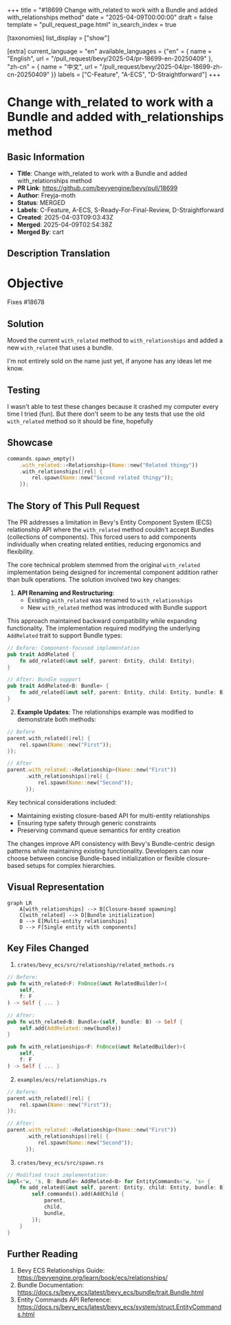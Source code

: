 +++
title = "#18699 Change with_related to work with a Bundle and added with_relationships method"
date = "2025-04-09T00:00:00"
draft = false
template = "pull_request_page.html"
in_search_index = true

[taxonomies]
list_display = ["show"]

[extra]
current_language = "en"
available_languages = {"en" = { name = "English", url = "/pull_request/bevy/2025-04/pr-18699-en-20250409" }, "zh-cn" = { name = "中文", url = "/pull_request/bevy/2025-04/pr-18699-zh-cn-20250409" }}
labels = ["C-Feature", "A-ECS", "D-Straightforward"]
+++

# Change with_related to work with a Bundle and added with_relationships method

## Basic Information
- **Title**: Change with_related to work with a Bundle and added with_relationships method
- **PR Link**: https://github.com/bevyengine/bevy/pull/18699
- **Author**: Freyja-moth
- **Status**: MERGED
- **Labels**: C-Feature, A-ECS, S-Ready-For-Final-Review, D-Straightforward
- **Created**: 2025-04-03T09:03:43Z
- **Merged**: 2025-04-09T02:54:38Z
- **Merged By**: cart

## Description Translation
# Objective

Fixes #18678

## Solution

Moved the current `with_related` method to `with_relationships` and added a new `with_related` that uses a bundle.

I'm not entirely sold on the name just yet, if anyone has any ideas let me know.

## Testing

I wasn't able to test these changes because it crashed my computer every time I tried (fun). But there don't seem to be any tests that use the old `with_related` method so it should be fine, hopefully

## Showcase

```rust
commands.spawn_empty()
    .with_related::<Relationship>(Name::new("Related thingy"))
    .with_relationships(|rel| {
        rel.spawn(Name::new("Second related thingy"));
    });
```

## The Story of This Pull Request

The PR addresses a limitation in Bevy's Entity Component System (ECS) relationship API where the `with_related` method couldn't accept Bundles (collections of components). This forced users to add components individually when creating related entities, reducing ergonomics and flexibility.

The core technical problem stemmed from the original `with_related` implementation being designed for incremental component addition rather than bulk operations. The solution involved two key changes:

1. **API Renaming and Restructuring**:
   - Existing `with_related` was renamed to `with_relationships`
   - New `with_related` method was introduced with Bundle support

This approach maintained backward compatibility while expanding functionality. The implementation required modifying the underlying `AddRelated` trait to support Bundle types:

```rust
// Before: Component-focused implementation
pub trait AddRelated {
    fn add_related(&mut self, parent: Entity, child: Entity);
}

// After: Bundle support
pub trait AddRelated<B: Bundle> {
    fn add_related(&mut self, parent: Entity, child: Entity, bundle: B);
}
```

2. **Example Updates**:
The relationships example was modified to demonstrate both methods:
```rust
// Before
parent.with_related(|rel| {
    rel.spawn(Name::new("First"));
});

// After
parent.with_related::<Relationship>(Name::new("First"))
      .with_relationships(|rel| {
          rel.spawn(Name::new("Second"));
      });
```

Key technical considerations included:
- Maintaining existing closure-based API for multi-entity relationships
- Ensuring type safety through generic constraints
- Preserving command queue semantics for entity creation

The changes improve API consistency with Bevy's Bundle-centric design patterns while maintaining existing functionality. Developers can now choose between concise Bundle-based initialization or flexible closure-based setups for complex hierarchies.

## Visual Representation

```mermaid
graph LR
    A[with_relationships] --> B[Closure-based spawning]
    C[with_related] --> D[Bundle initialization]
    B --> E[Multi-entity relationships]
    D --> F[Single entity with components]
```

## Key Files Changed

1. `crates/bevy_ecs/src/relationship/related_methods.rs`
```rust
// Before:
pub fn with_related<F: FnOnce(&mut RelatedBuilder)>(
    self,
    f: F
) -> Self { ... }

// After:
pub fn with_related<B: Bundle>(self, bundle: B) -> Self {
    self.add(AddRelated::new(bundle))
}

pub fn with_relationships<F: FnOnce(&mut RelatedBuilder)>(
    self,
    f: F
) -> Self { ... }
```

2. `examples/ecs/relationships.rs`
```rust
// Before:
parent.with_related(|rel| {
    rel.spawn(Name::new("First"));
});

// After:
parent.with_related::<Relationship>(Name::new("First"))
      .with_relationships(|rel| {
          rel.spawn(Name::new("Second"));
      });
```

3. `crates/bevy_ecs/src/spawn.rs`
```rust
// Modified trait implementation:
impl<'w, 's, B: Bundle> AddRelated<B> for EntityCommands<'w, 's> {
    fn add_related(&mut self, parent: Entity, child: Entity, bundle: B) {
        self.commands().add(AddChild {
            parent,
            child,
            bundle,
        });
    }
}
```

## Further Reading

1. Bevy ECS Relationships Guide:  
   https://bevyengine.org/learn/book/ecs/relationships/
2. Bundle Documentation:  
   https://docs.rs/bevy_ecs/latest/bevy_ecs/bundle/trait.Bundle.html
3. Entity Commands API Reference:  
   https://docs.rs/bevy_ecs/latest/bevy_ecs/system/struct.EntityCommands.html